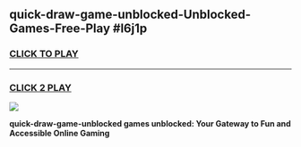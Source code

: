 
## quick-draw-game-unblocked-Unblocked-Games-Free-Play #l6j1p
<h3>
<a href="https://us.freeplayer.one?title=quick-draw-game-unblocked&ref=9M">CLICK TO PLAY</a></h3>
<hr>

<h3>
<a href="https://us.freeplayer.one?title=quick-draw-game-unblocked&ref=9M">CLICK 2 PLAY</a>
  
</h3>

<a href="https://us.freeplayer.one?title=quick-draw-game-unblocked&ref=9M"><img src="https://clearcache.store/games.png"></a>


**quick-draw-game-unblocked games unblocked: Your Gateway to Fun and Accessible Online Gaming**
